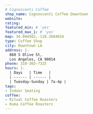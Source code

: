 ```yaml
---
# Cognoscenti Coffee
shop_name: Cognoscenti Coffee Downtown
website:
rating:
featured_min: # 'yes'
featured_max_1: # 'yes'
map: 34.044562,-118.2604816
type: Coffee Shop
city: Downtown LA
address: |-
  868 S Olive St,
  Los Angeles, CA 90014
phone: 310-363-7325
hours: |-
  | Days   | Time   |
  | ------ | ------ |
  | Tuesday-Sunday | 7a-4p |
tags:
- Indoor Seating
coffee:
- Ritual Coffee Roasters
- Kuma Coffee Roasters
---
```

